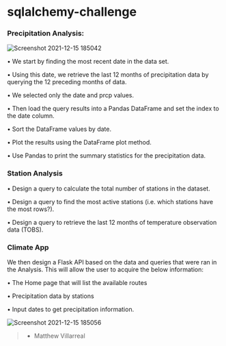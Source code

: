 # sqlalchemy-challenge

### Precipitation Analysis:

![Screenshot 2021-12-15 185042](https://user-images.githubusercontent.com/81705144/146287837-37ec69a7-a35a-40a4-b969-28d6b00521e5.png)

• We start by finding the most recent date in the data set.

• Using this date, we retrieve the last 12 months of precipitation data by querying the 12 preceding months of data. 

• We selected only the date and prcp values.

• Then load the query results into a Pandas DataFrame and set the index to the date column.

• Sort the DataFrame values by date.

• Plot the results using the DataFrame plot method.

• Use Pandas to print the summary statistics for the precipitation data.

### Station Analysis


• Design a query to calculate the total number of stations in the dataset.

• Design a query to find the most active stations (i.e. which stations have the most rows?).

• Design a query to retrieve the last 12 months of temperature observation data (TOBS).


### Climate App

We then design a Flask API based on the data and queries that were ran in the Analysis. This will allow the user to acquire the below information:

• The Home page that will list the available routes

• Precipitation data by stations

• Input dates to get precipitation information. 

![Screenshot 2021-12-15 185056](https://user-images.githubusercontent.com/81705144/146287850-48af80df-49e6-489e-8b46-9927f6130487.png)

>- Matthew Villarreal
